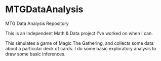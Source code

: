 # MTGDataAnalysis
MTG Data Analysis Repository

This is an independent Math & Data project I've worked on when I can.

This simulates a game of Magic The Gathering, and collects some data about a particular deck of cards.
I do some basic exploratory analysis to draw some basic inferences.




